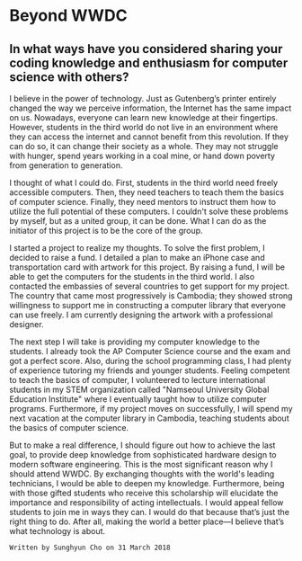 # Beyond WWDC
## In what ways have you considered sharing your coding knowledge and enthusiasm for computer science with others?
>
I believe in the power of technology. Just as Gutenberg’s printer entirely changed the way we perceive information, the Internet has the same impact on us. Nowadays, everyone can learn new knowledge at their fingertips. However, students in the third world do not live in an environment where they can access the internet and cannot benefit from this revolution. If they can do so, it can change their society as a whole. They may not struggle with hunger, spend years working in a coal mine, or hand down poverty from generation to generation. 
>
I thought of what I could do. First, students in the third world need freely accessible computers. Then, they need teachers to teach them the basics of computer science. Finally, they need mentors to instruct them how to utilize the full potential of these computers. I couldn't solve these problems by myself, but as a united group, it can be done.  What I can do as the initiator of this project is to be the core of the group.
>
I started a project to realize my thoughts. To solve the first problem, I decided to raise a fund. I detailed a plan to make an iPhone case and transportation card with artwork for this project. By raising a fund, I will be able to get the computers for the students in the third world.  I also contacted the embassies of several countries to get support for my project. The country that came most progressively is Cambodia; they showed strong willingness to support me in constructing a computer library that everyone can use freely. I am currently designing the artwork with a professional designer.
>
The next step I will take is providing my computer knowledge to the students.  I already took the AP Computer Science course and the exam and got a perfect score. Also, during the school programming class, I had plenty of experience tutoring my friends and younger students. Feeling competent to teach the basics of computer, I volunteered to lecture international students in my STEM organization called "Namseoul University Global Education Institute" where I eventually taught how to utilize computer programs. Furthermore, if my project moves on successfully, I will spend my next vacation at the computer library in Cambodia, teaching students about the basics of computer science.
>
But to make a real difference, I should figure out how to achieve the last goal, to provide deep knowledge from sophisticated hardware design to modern software engineering. This is the most significant reason why I should attend WWDC. By exchanging thoughts with the world's leading technicians, I would be able to deepen my knowledge. Furthermore, being with those gifted students who receive this scholarship will elucidate the importance and responsibility of acting intellectuals. I would appeal fellow students to join me in ways they can. I would do that because that’s just the right thing to do. After all, making the world a better place—I believe that’s what technology is about.
>

    Written by Sunghyun Cho on 31 March 2018
